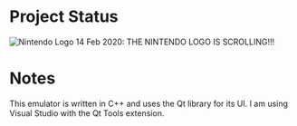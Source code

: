 # Project Status

![Nintendo Logo](https://i.imgur.com/GmHoigL.jpg)
14 Feb 2020: THE NINTENDO LOGO IS SCROLLING!!!

# Notes

This emulator is written in C++ and uses the Qt library for its UI. I am using Visual Studio with the Qt Tools extension.

